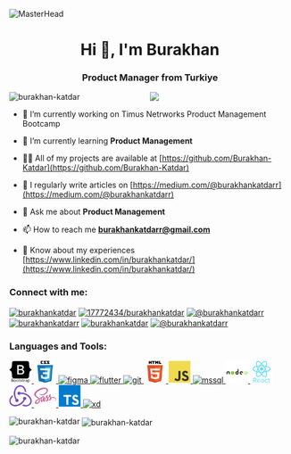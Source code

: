 ![MasterHead]("https://substackcdn.com/image/fetch/f_auto,q_auto:good,fl_progressive:steep/https%3A%2F%2Fbucketeer-e05bbc84-baa3-437e-9518-adb32be77984.s3.amazonaws.com%2Fpublic%2Fimages%2F6396f393-eeb3-4e43-9198-a5ba72445494_933x547.gif")
<h1 align="center">Hi 👋, I'm Burakhan</h1>
<h3 align="center">Product Manager from Turkiye</h3>
<img align="right" src="https://miro.medium.com/v2/resize:fit:1400/1*UHigXrG2hH2TOD6qTA7VAA.gif" width="50%"/>
<p align="left"> <img src="https://komarev.com/ghpvc/?username=burakhan-katdar&label=Profile%20views&color=0e75b6&style=flat" alt="burakhan-katdar" /> </p>

- 🔭 I’m currently working on Timus Netrworks Product Management Bootcamp

- 🌱 I’m currently learning **Product Management**

- 👨‍💻 All of my projects are available at [https://github.com/Burakhan-Katdar](https://github.com/Burakhan-Katdar)

- 📝 I regularly write articles on [https://medium.com/@burakhankatdarr](https://medium.com/@burakhankatdarr)

- 💬 Ask me about **Product Management**

- 📫 How to reach me **burakhankatdarr@gmail.com**

- 📄 Know about my experiences [https://www.linkedin.com/in/burakhankatdar/](https://www.linkedin.com/in/burakhankatdar/)

<h3 align="left">Connect with me:</h3>
<p align="left">
<a href="https://linkedin.com/in/burakhankatdar" target="blank"><img align="center" src="https://raw.githubusercontent.com/rahuldkjain/github-profile-readme-generator/master/src/images/icons/Social/linked-in-alt.svg" alt="burakhankatdar" height="30" width="40" /></a>
<a href="https://stackoverflow.com/users/17772434/burakhankatdar" target="blank"><img align="center" src="https://raw.githubusercontent.com/rahuldkjain/github-profile-readme-generator/master/src/images/icons/Social/stack-overflow.svg" alt="17772434/burakhankatdar" height="30" width="40" /></a>
<a href="https://medium.com/@burakhankatdarr" target="blank"><img align="center" src="https://raw.githubusercontent.com/rahuldkjain/github-profile-readme-generator/master/src/images/icons/Social/medium.svg" alt="@burakhankatdarr" height="30" width="40" /></a>
<a href="https://www.hackerrank.com/burakhankatdarr" target="blank"><img align="center" src="https://raw.githubusercontent.com/rahuldkjain/github-profile-readme-generator/master/src/images/icons/Social/hackerrank.svg" alt="burakhankatdarr" height="30" width="40" /></a>
<a href="https://www.leetcode.com/burakhankatdar" target="blank"><img align="center" src="https://raw.githubusercontent.com/rahuldkjain/github-profile-readme-generator/master/src/images/icons/Social/leet-code.svg" alt="burakhankatdar" height="30" width="40" /></a>
<a href="https://www.hackerearth.com/@burakhankatdarr" target="blank"><img align="center" src="https://raw.githubusercontent.com/rahuldkjain/github-profile-readme-generator/master/src/images/icons/Social/hackerearth.svg" alt="@burakhankatdarr" height="30" width="40" /></a>
</p>


<h3 align="left">Languages and Tools:</h3>
<p align="left"> <a href="https://getbootstrap.com" target="_blank" rel="noreferrer"> <img src="https://raw.githubusercontent.com/devicons/devicon/master/icons/bootstrap/bootstrap-plain-wordmark.svg" alt="bootstrap" width="40" height="40"/> </a> <a href="https://www.w3schools.com/css/" target="_blank" rel="noreferrer"> <img src="https://raw.githubusercontent.com/devicons/devicon/master/icons/css3/css3-original-wordmark.svg" alt="css3" width="40" height="40"/> </a> <a href="https://www.figma.com/" target="_blank" rel="noreferrer"> <img src="https://www.vectorlogo.zone/logos/figma/figma-icon.svg" alt="figma" width="40" height="40"/> </a> <a href="https://flutter.dev" target="_blank" rel="noreferrer"> <img src="https://www.vectorlogo.zone/logos/flutterio/flutterio-icon.svg" alt="flutter" width="40" height="40"/> </a> <a href="https://git-scm.com/" target="_blank" rel="noreferrer"> <img src="https://www.vectorlogo.zone/logos/git-scm/git-scm-icon.svg" alt="git" width="40" height="40"/> </a> <a href="https://www.w3.org/html/" target="_blank" rel="noreferrer"> <img src="https://raw.githubusercontent.com/devicons/devicon/master/icons/html5/html5-original-wordmark.svg" alt="html5" width="40" height="40"/> </a> <a href="https://developer.mozilla.org/en-US/docs/Web/JavaScript" target="_blank" rel="noreferrer"> <img src="https://raw.githubusercontent.com/devicons/devicon/master/icons/javascript/javascript-original.svg" alt="javascript" width="40" height="40"/> </a> <a href="https://www.microsoft.com/en-us/sql-server" target="_blank" rel="noreferrer"> <img src="https://www.svgrepo.com/show/303229/microsoft-sql-server-logo.svg" alt="mssql" width="40" height="40"/> </a> <a href="https://nodejs.org" target="_blank" rel="noreferrer"> <img src="https://raw.githubusercontent.com/devicons/devicon/master/icons/nodejs/nodejs-original-wordmark.svg" alt="nodejs" width="40" height="40"/> </a> <a href="https://reactjs.org/" target="_blank" rel="noreferrer"> <img src="https://raw.githubusercontent.com/devicons/devicon/master/icons/react/react-original-wordmark.svg" alt="react" width="40" height="40"/> </a> <a href="https://redux.js.org" target="_blank" rel="noreferrer"> <img src="https://raw.githubusercontent.com/devicons/devicon/master/icons/redux/redux-original.svg" alt="redux" width="40" height="40"/> </a> <a href="https://sass-lang.com" target="_blank" rel="noreferrer"> <img src="https://raw.githubusercontent.com/devicons/devicon/master/icons/sass/sass-original.svg" alt="sass" width="40" height="40"/> </a> <a href="https://www.typescriptlang.org/" target="_blank" rel="noreferrer"> <img src="https://raw.githubusercontent.com/devicons/devicon/master/icons/typescript/typescript-original.svg" alt="typescript" width="40" height="40"/> </a> <a href="https://www.adobe.com/products/xd.html" target="_blank" rel="noreferrer"> <img src="https://cdn.worldvectorlogo.com/logos/adobe-xd.svg" alt="xd" width="40" height="40"/> </a> </p>

<p><img align="left" src="https://github-readme-stats.vercel.app/api/top-langs?username=burakhan-katdar&show_icons=true&locale=en&layout=compact" alt="burakhan-katdar" /></p>

<p>&nbsp;<img align="center" src="https://github-readme-stats.vercel.app/api?username=burakhan-katdar&show_icons=true&locale=en" alt="burakhan-katdar" /></p>

<p><img align="center" src="https://github-readme-streak-stats.herokuapp.com/?user=burakhan-katdar&" alt="burakhan-katdar" /></p>
